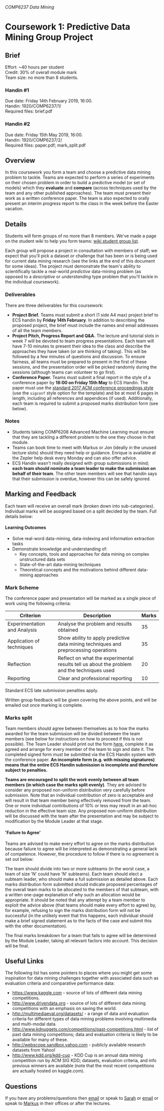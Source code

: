 *COMP6237 Data Mining*

# Coursework 1: Predictive Data Mining Group Project

## Brief
Effort: ~40 hours per student  
Credit: 30% of overall module mark  
Team size: no more than 8 students.  

### Handin #1
Due date: Friday 14th February 2019, 16:00.  
Handin: 1920/COMP6237/1/  	
Required files: brief.pdf  

### Handin #2
Due date: Friday 15th May 2019, 16:00.  
Handin: 1920/COMP6237/2/  
Required files: paper.pdf; mark_split.pdf  

## Overview
In this coursework you form a team and choose a predictive data mining problem to tackle. Teams are expected to perform a series of experiments on their chosen problem in order to build a predictive model (or set of models) which they **evaluate** and **compare** (across techniques used by the team and any other published approaches). The team must present their work as a written conference paper. The team is also expected to orally present an interim progress report to the class in the week before the Easter vacation. 

## Details
Students will form groups of no more than 8 members. We've made a page on the student wiki to help you form teams: [wiki student group list](https://secure.ecs.soton.ac.uk/student/wiki/w/COMP6237-1920-classlist).

Each group will propose a project in consultation with members of staff; we expect that you'll pick a dataset or challenge that has been or is being used for current data mining research (see the links at the end of this document for some ideas). The project must demonstrate the team's ability to scientifically tackle a real-world *predictive* data-mining problem (as opposed to a *descriptive* or *understanding* type problem that you'll tackle in the individual coursework).

### Deliverables

There are three deliverables for this coursework:

* **Project Brief.** Teams must submit a short (1 side A4 max) project brief to ECS handin by **Friday 14th February**. In addition to describing the proposed project, the brief must include the names and email addresses of all the team members.
* **Project Pitch, Progress Report and Q&A.** The lecture and tutorial slots in week 7 will be devoted to team progress presentations. Each team will have 7-10 minutes to present their idea to the class and describe the approaches they have taken (or are thinking of taking). This will be followed by a few minutes of questions and discussion. To ensure fairness, all teams must be prepared to present in the first of these sessions, and the presentation order will be picked randomly during the sessions (although teams can volunteer to go first).
* **Conference Paper.** Teams must submit a final report in the style of a conference paper by **16:00 on Friday 15th May** to ECS Handin. The paper must use the [standard 2017 ACM conference proceedings style](https://www.acm.org/publications/proceedings-template) (use the `sigconf` style option for the template) and be at most 6 pages in length, including all references and appendices (if used). Additionally, each team is required to submit a proposed marks distribution form (see below).

### Notes

* Students taking COMP6208 Advanced Machine Learning must ensure that they are tackling a different problem to the one they choose in that module.
* Teams can book time to meet with Markus or Jon (ideally in the unused lecture slots) should they need help or guidance. Enrique is available at the Zepler help desk every Monday and can also offer advice.
* ECS Handin wasn't really designed with group submissions in mind; **each team should nominate a team leader to make the submission on behalf of their team**. The other team members will see that handin says that their submission is overdue, however this can be safely ignored.

## Marking and Feedback

Each team will receive an overall mark (broken down into sub-categories). Individual marks will be assigned based on a split decided by the team. Full details below:

#### Learning Outcomes

* Solve real-word data-mining, data-indexing and information extraction tasks
* Demonstrate knowledge and understanding of:
	- Key concepts, tools and approaches for data mining on complex unstructured data sets
	- State-of-the-art data-mining techniques
	- Theoretical concepts and the motivations behind different data-mining approaches

### Mark Scheme

The conference paper and presentation will be marked as a single piece of work using the following criteria:


Criterion                    | Description                                                                                | Marks
-----------------------------|--------------------------------------------------------------------------------------------|-------
Experimentation and Analysis | Analyse the problem and results obtained                                                   | 35
Application of techniques    | Show ability to apply predictive data mining techniques and preprocessing operations       | 35
Reflection			         | Reflect on what the experimental results tell us about the problem and the techniques used | 20
Reporting                    | Clear and professional reporting                                                           | 10

Standard ECS late submission penalties apply.

Written group feedback will be given covering the above points, and will be emailed out once marking is complete.

### Marks split
Team members should agree between themselves as to how the marks awarded for the team submission will be divided between the team members (see below for instructions on how to proceed if this is not possible). The Team Leader should print out the form [here](marks_split.pdf), complete it as agreed and arrange for every member of the team to sign and date it. The completed signed form must be submitted via the ECS Handin system with the conference paper. **An incomplete form (e.g. with missing signatures) means that the entire ECS Handin submission is incomplete and therefore subject to penalties.**

**Teams are encouraged to split the work evenly between all team members (in which case the marks split evenly)**. They are advised to consider any proposed non-uniform distribution very carefully before submission. Note that an individual contribution of zero is acceptable and will result in that team member being effectively removed from the team. One or more individual contributions of 10% or less may result in an ad-hoc reduction in the effective team size. Any proposed non-uniform distribution will be discussed with the team after the presentation and may be subject to modification by the Module Leader at that stage.

#### 'Failure to Agree'
Teams are advised to make every effort to agree on the marks distribution because failure to agree will be interpreted as demonstrating a general lack of competence. However, the procedure to follow if there is no agreement is set out below:

The team should divide into two or more subteams (in the worst case, a team of size 'N' could have 'N' subteams). Each team should elect a subteam leader, who should make a full submission as detailed above. Each marks distribution form submitted should indicate proposed percentages of the overall team marks to be allocated to the members of that subteam, with a written one-page explanation of why such an allocation would be appropriate. It should be noted that any attempt by a team member to exploit the advice above (that teams should make every effort to agree) by, for example, refusing to sign the marks distribution form will not be successful (in the unlikely event that this happens, each individual should make a brief signed statement as to the facts of the case and submit this with the other documentation).

The final marks breakdown for a team that fails to agree will be determined by the Module Leader, taking all relevant factors into account. This decision will be final.  

## Useful Links
The following list has some pointers to places where you might get some inspiration for data mining challenges together with associated data such as evaluation criteria and comparative performance data:

* https://www.kaggle.com - source of lots of different data mining competitions.
* http://www.drivendata.org - source of lots of different data mining competitions with an emphasis on saving the world.
* http://multimediaeval.org/datasets/ - a range of data and evaluation criteria for different types of data mining problems involving multimedia and multi-modal data.
* http://www.kdnuggets.com/competitions/past-competitions.html - list of past data mining competitions; data and evaluation criteria is likely to be available for many of these.
* http://webscope.sandbox.yahoo.com - publicly available research datasets from Yahoo!
* http://www.kdd.org/kdd-cup - KDD Cup is an annual data mining competition run by ACM SIG KDD; datasets, evaluation criteria, and info previous winners are available (note that the most recent competitions are actually hosted on kaggle.com).

## Questions
If you have any problems/questions then [email](mailto:sarah.hewitt@ecs.soton.ac.uk) or speak to [Sarah](http://ecs.soton.ac.uk/people/sh7n18) or [email](mailto:mb8@ecs.soton.ac.uk) or speak to [Markus](http://ecs.soton.ac.uk/people/mb8)  in their offices or after the lectures.
